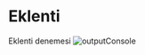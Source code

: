 # Eklenti
Eklenti denemesi 
![outputConsole](https://user-images.githubusercontent.com/48446413/146673813-8116ea5c-fea0-45b5-8c22-a69f2af8c401.PNG)
